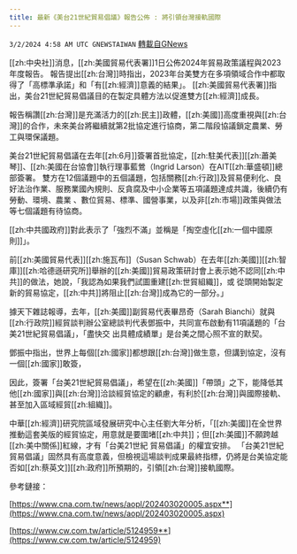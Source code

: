 ```yaml
---
title: 最新《美台21世紀貿易倡議》報告公佈 : 將引領台灣接軌國際
---
```

`3/2/2024 4:58 AM UTC GNEWSTAIWAN` [轉載自GNews](https://gnews.org/articles/2358266)

[[zh:中央社]]消息，[[zh:美國貿易代表署]]1日公佈2024年貿易政策議程與2023年度報告。 報告提出[[zh:台灣]]時指出，2023年台美雙方在多項領域合作中都取得了「高標準承諾」和「有[[zh:經濟]]意義的結果」。 [[zh:美國貿易代表署]]指出，美台21世紀貿易倡議目的在製定具體方法以促進雙方[[zh:經濟]]成長。

  

報告稱讚[[zh:台灣]]是充滿活力的[[zh:民主]]政體，[[zh:美國]]高度重視與[[zh:台灣]]的合作，未來美台將繼續就第2批協定進行協商，第二階段協議鎖定農業、勞工與環保議題。

  

美台21世紀貿易倡議在去年[[zh:6月]]簽署首批協定，[[zh:駐美代表]][[zh:蕭美琴]]、[[zh:美國在台協會]]執行理事藍鶯（Ingrid Larson）在AIT[[zh:華盛頓]]總部簽署。 雙方在12個議題中的五個議題，包括關務[[zh:行政]]及貿易便利化、良好法治作業、服務業國內規則、反貪腐及中小企業等五項議題達成共識，後續仍有勞動、環境、農業 、數位貿易、標準、國營事業，以及非[[zh:市場]]政策與做法等七個議題有待協商。

  

[[zh:中共國政府]]對此表示了「強烈不滿」並稱是「掏空虛化[[zh:一個中國原則]]」。

  

前[[zh:美國貿易代表]][[zh:施瓦布]]（Susan Schwab）在去年[[zh:美國]][[zh:智庫]][[zh:哈德遜研究所]]舉辦的[[zh:美國]]貿易政策研討會上表示她不認同[[zh:中共]]的做法，她說，「我認為如果我們試圖重建[[zh:世貿組織]]，或 從頭開始製定新的貿易協定，[[zh:中共]]將阻止[[zh:台灣]]成為它的一部分。」

  
  

據天下雜誌報導，去年，[[zh:美國]]副貿易代表畢昂奇（Sarah Bianchi）就與[[zh:行政院]]經貿談判辦公室總談判代表鄧振中，共同宣布啟動有11項議題的「台美21世紀貿易倡議」，「盡快交 出具體成績單」是台美之間心照不宣的默契。

  

鄧振中指出，世界上每個[[zh:國家]]都想跟[[zh:台灣]]做生意，但講到協定，沒有一個[[zh:國家]]敢簽，

因此，簽署「台美21世紀貿易倡議」，希望在[[zh:美國]]「帶頭」之下，能降低其他[[zh:國家]]與[[zh:台灣]]洽談經貿協定的顧慮，有利於[[zh:台灣]]與國際接軌、甚至加入區域經貿[[zh:組織]]。

  
  

中華[[zh:經濟]]研究院區域發展研究中心主任劉大年分析，「[[zh:美國]]在全世界推動這套美版的經貿協定，用意就是要圍堵[[zh:中共]]；但[[zh:美國]]不願跨越[[zh:美中關係]]紅線，才有「台美21世紀 貿易倡議」的權宜安排。 「台美21世紀貿易倡議」固然具有高度意義，但檢視這場談判成果最終指標，仍將是台美協定能否如[[zh:蔡英文]][[zh:政府]]所預期的，引領[[zh:台灣]]接軌國際。

參考鏈接：

[https://www.cna.com.tw/news/aopl/202403020005.aspx**](https://www.cna.com.tw/news/aopl/202403020005.aspx) 

[https://www.cw.com.tw/article/5124959**](https://www.cw.com.tw/article/5124959)
